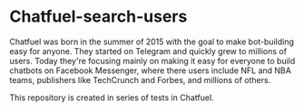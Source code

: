 # Chatfuel-search-users

Chatfuel was born in the summer of 2015 with the goal to make bot-building easy for anyone. 
They started on Telegram and quickly grew to millions of users. 
Today they're focusing mainly on making it easy for everyone to build chatbots on Facebook Messenger, 
where there users include NFL and NBA teams, publishers like TechCrunch and Forbes, and millions of others.

This repository is created in series of tests in Chatfuel.

